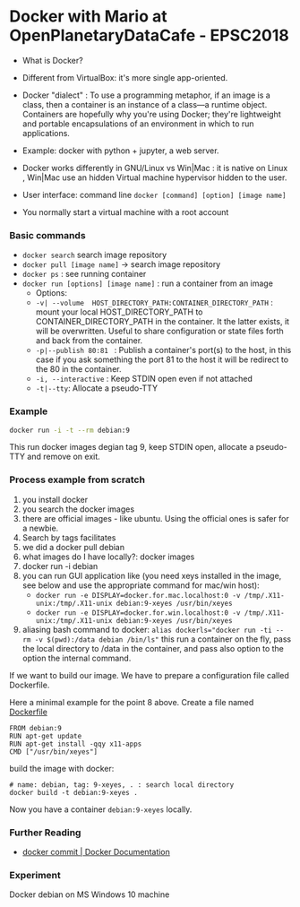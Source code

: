 # Docker with Mario at OpenPlanetaryDataCafe - EPSC2018

- What is Docker?
- Different from VirtualBox: it's more single app-oriented.

- Docker "dialect" : To use a programming metaphor, if an image is a class, then a container is an instance of a class—a runtime object. Containers are hopefully why you're using Docker; they're lightweight and portable encapsulations of an environment in which to run applications.

- Example: docker with python + jupyter, a web server.

- Docker works differently in GNU/Linux vs Win|Mac : it is native on Linux ,  Win|Mac use an hidden Virtual machine hypervisor hidden to the user.

- User interface: command line `docker [command] [option] [image name]`

- You normally start a virtual machine with a root account

### Basic commands

- `docker search` search image repository
- `docker pull [image name]` -> search image repository
- `docker ps` : see running container
- `docker run [options] [image name]` : run a container from an image
  - Options: 
  - `-v| --volume  HOST_DIRECTORY_PATH:CONTAINER_DIRECTORY_PATH` : mount your local HOST_DIRECTORY_PATH to CONTAINER_DIRECTORY_PATH in the container. It the latter exists, it will be overwritten. Useful to share configuration or state files forth and back from the container.
  - `-p|--publish 80:81 ` : Publish a container's port(s) to the host, in this case if you ask something the port 81 to the host it will be redirect to the 80 in the container.
  -  `-i, --interactive` : Keep STDIN open even if not attached
  - `-t|--tty`: Allocate a pseudo-TTY

### Example 

```sh
docker run -i -t --rm debian:9
```
This run docker images degian tag 9, keep STDIN open, allocate a pseudo-TTY  and remove on exit.

### Process example from scratch

1. you install docker 
2. you search the docker images
3. there are official images - like ubuntu.  Using the official ones is safer for a newbie.
4. Search by tags facilitates
5. we did a docker pull debian
6. what images do I have locally?: docker images
7. docker run -i debian
8. you can run GUI application like (you need xeys installed in the image, see below and use the appropriate command for mac/win host): 
    - `docker run -e DISPLAY=docker.for.mac.localhost:0 -v /tmp/.X11-unix:/tmp/.X11-unix debian:9-xeyes /usr/bin/xeyes` 
    - `docker run -e DISPLAY=docker.for.win.localhost:0 -v /tmp/.X11-unix:/tmp/.X11-unix debian:9-xeyes /usr/bin/xeyes` 
9. aliasing bash command to docker: `alias dockerls="docker run -ti --rm -v $(pwd):/data debian /bin/ls"` this run a container on the fly, pass the local directory to /data in the container, and pass also option to the option the internal command.


If we want to build our image.  We have to prepare a configuration file called Dockerfile. 

Here a minimal example for the point 8 above. Create a file named [Dockerfile](https://docs.docker.com/engine/reference/builder/)

```
FROM debian:9
RUN apt-get update
RUN apt-get install -qqy x11-apps
CMD ["/usr/bin/xeyes"]
```

build the image with docker:

```
# name: debian, tag: 9-xeyes, . : search local directory
docker build -t debian:9-xeyes . 
```

Now you have a container `debian:9-xeyes` locally.

### Further Reading 

- [docker commit | Docker Documentation](https://docs.docker.com/engine/reference/commandline/commit/)

### Experiment

Docker debian on MS Windows 10 machine

